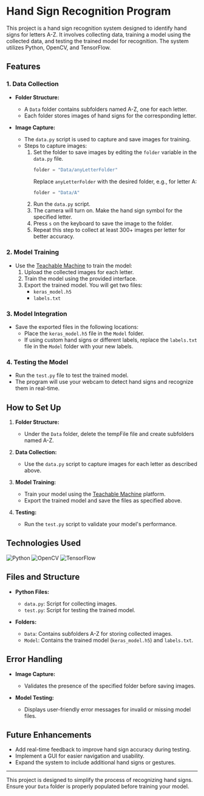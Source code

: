 # Hand Sign Recognition Program

This project is a hand sign recognition system designed to identify hand signs for letters A-Z. It involves collecting data, training a model using the collected data, and testing the trained model for recognition. The system utilizes Python, OpenCV, and TensorFlow.

## Features

### 1. **Data Collection**
- **Folder Structure:**
  - A `Data` folder contains subfolders named A-Z, one for each letter.
  - Each folder stores images of hand signs for the corresponding letter.

- **Image Capture:**
  - The `data.py` script is used to capture and save images for training.
  - Steps to capture images:
    1. Set the folder to save images by editing the `folder` variable in the `data.py` file.
       ```python
       folder = "Data/anyLetterFolder"
       ```
       Replace `anyLetterFolder` with the desired folder, e.g., for letter A:
       ```python
       folder = "Data/A"
       ```
    2. Run the `data.py` script.
    3. The camera will turn on. Make the hand sign symbol for the specified letter.
    4. Press `s` on the keyboard to save the image to the folder.
    5. Repeat this step to collect at least 300+ images per letter for better accuracy.

### 2. **Model Training**
- Use the [Teachable Machine](https://teachablemachine.withgoogle.com/train/image) to train the model:
  1. Upload the collected images for each letter.
  2. Train the model using the provided interface.
  3. Export the trained model. You will get two files:
     - `keras_model.h5`
     - `labels.txt`

### 3. **Model Integration**
- Save the exported files in the following locations:
  - Place the `keras_model.h5` file in the `Model` folder.
  - If using custom hand signs or different labels, replace the `labels.txt` file in the `Model` folder with your new labels.

### 4. **Testing the Model**
- Run the `test.py` file to test the trained model.
- The program will use your webcam to detect hand signs and recognize them in real-time.

## How to Set Up

1. **Folder Structure:**
   - Under the `Data` folder, delete the tempFile file and create subfolders named A-Z.

2. **Data Collection:**
   - Use the `data.py` script to capture images for each letter as described above.

3. **Model Training:**
   - Train your model using the [Teachable Machine](https://teachablemachine.withgoogle.com/train/image) platform.
   - Export the trained model and save the files as specified above.

4. **Testing:**
   - Run the `test.py` script to validate your model's performance.

## Technologies Used

![Python](https://img.shields.io/badge/python-%2314354C.svg?style=for-the-badge&logo=python&logoColor=white)
![OpenCV](https://img.shields.io/badge/OpenCV-%235C3EE8.svg?style=for-the-badge&logo=opencv&logoColor=white)
![TensorFlow](https://img.shields.io/badge/tensorflow-%23FF6F00.svg?style=for-the-badge&logo=tensorflow&logoColor=white)

## Files and Structure

- **Python Files:**
  - `data.py`: Script for collecting images.
  - `test.py`: Script for testing the trained model.

- **Folders:**
  - `Data`: Contains subfolders A-Z for storing collected images.
  - `Model`: Contains the trained model (`keras_model.h5`) and `labels.txt`.

## Error Handling

- **Image Capture:**
  - Validates the presence of the specified folder before saving images.

- **Model Testing:**
  - Displays user-friendly error messages for invalid or missing model files.

## Future Enhancements

- Add real-time feedback to improve hand sign accuracy during testing.
- Implement a GUI for easier navigation and usability.
- Expand the system to include additional hand signs or gestures.

---

This project is designed to simplify the process of recognizing hand signs. Ensure your `Data` folder is properly populated before training your model.
